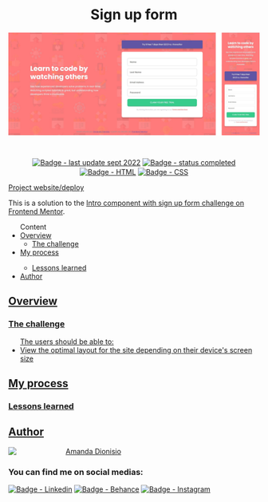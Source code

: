 <h1 align="center">Sign up form</h1>

<p align-items="center">
  <img src="./images/design-sem-nome.png" align="center" alt="Screenshot">
</p>  
</br>

<p align="center">
  <a href=""><img src="https://img.shields.io/badge/last%20update-sept%202022-blue" align="center" alt="Badge - last update sept 2022" /></a>
  <a href=""><img src="https://img.shields.io/badge/status-completed-green" align="center" alt="Badge - status completed" /></a>
  <a href=""><img src="https://img.shields.io/badge/HTML5-E34F26?style=for-the-badge&logo=html5&logoColor=white" align="center" alt="Badge - HTML" /></a>
  <a href=""><img src="https://img.shields.io/badge/CSS3-1572B6?style=for-the-badge&logo=css3&logoColor=white" align="center" alt="Badge - CSS" /></a>
</p>

<a href="https://amandafd.github.io/signup-form/" align="center">Project website/deploy</a>



<p>This is a solution to the <a href="https://www.frontendmentor.io/challenges/intro-component-with-signup-form-5cf91bd49edda32581d28fd1" alt="Challenge link">Intro component with sign up form challenge on Frontend Mentor</a>.</p> 

<ul>Content
  <li><a href="#overview">Overview</a> 
    <ul><li><a href="#the-challenge">The challenge</a></li></ul>
  </li>  
  <li><a href="#my-process">My process</a></li>
    <ul><li><a href="#lessons-learned">Lessons learned</a></li></ul>
  </li>  
  <li><a href="#author">Author</li>
</ul>

<h2 id="overview">Overview</h2>

<h3 id="the-challenge">The challenge</h3>

<ul>The users should be able to:
  <li>View the optimal layout for the site depending on their device's screen size</li>
</ul>  

<h2 id="my-process">My process</h2>

<h3 id="lessons-learned">Lessons learned</h3>
<pDespite already having knowledge of HTML and CSS, this project served as a great practical learning experience, establishing concepts of layout construction and web responsiveness</p>

<h2 id="author" align="left">Author</h2>
<img align="left" src="https://avatars.githubusercontent.com/u/104245596?s=400&u=22dddd54d435db2df3c8f6e91c881be3cdc31170&v=4" width=115>
<a href="https://github.com/amandafd">Amanda Dionisio</a>
<h3 align="left">You can find me on social medias:</h3>
<p align="left">
  <a href="https://www.linkedin.com/in/amanda-felipe-dionisio"><img src="https://img.shields.io/badge/LinkedIn-0077B5?style=for-the-badge&logo=linkedin&logoColor=white" alt="Badge - Linkedin" /></a>
  <a href="https://www.behance.net/amanda_dionisio"><img src="https://img.shields.io/badge/-Behance-blue?style=for-the-badge&logo=behance&logoColor=white" alt="Badge - Behance" /></a>
  <a href="https://www.instagram.com/guache_nin/"><img src="https://img.shields.io/badge/Instagram-E4405F?style=for-the-badge&logo=instagram&logoColor=white"  alt="Badge - Instagram" /></a>
</p>

